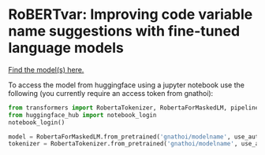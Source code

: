 # RoBERTvar: Improving code variable name suggestions with fine-tuned language models

[Find the model(s) here.](https://huggingface.co/gnathoi)

To access the model from huggingface using a jupyter notebook use the following (you currently require an access token from gnathoi):

```python
from transformers import RobertaTokenizer, RobertaForMaskedLM, pipeline
from huggingface_hub import notebook_login
notebook_login()

model = RobertaForMaskedLM.from_pretrained('gnathoi/modelname', use_auth_token=True)
tokenizer = RobertaTokenizer.from_pretrained('gnathoi/modelname', use_auth_token=True)
```
